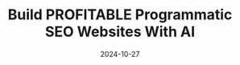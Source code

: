 ---
title: "Build PROFITABLE Programmatic SEO Websites With AI"
date: 2024-10-27
layout: course
featured: true
description: "Learn how to leverage AI to create profitable programmatic SEO websites that generate passive income."
categories: ["SEO", "AI", "Content Creation"]
duration: "25 minutes"
level: "Intermediate"
tags: ["SEO", "AI", "Passive Income", "Website Development", "Content Strategy"]
thumbnail: "https://i.ytimg.com/vi/QQw47XzcKRQ/sddefault.jpg"
videoId: "QQw47XzcKRQ"
sections:
  - title: "🤯  Mind-Blowing Website Demo"
    description: "A demonstration of a fully functional, 2000-page website created using the workflow described in the video.  Highlights its search functionality and Google indexing."
    timestamp: "00:00"
  - title: "💡 Defining the Project and the Prompt"
    description: "Detailed explanation of crafting effective prompts for AI, including technical specifications to ensure SEO-friendliness. The importance of technical details in prompts is stressed, and an example prompt is given."
    timestamp: "02:28"
  - title: "🗺️ Project Roadmap & Design"
    description: "Creating a project roadmap using ChatGPT and Perplexity AI. This section details the process of designing the front-end using V0 and using the created roadmap to generate the website in phases."
    timestamp: "04:14"
  - title: "🤖 Generating the Website with Bolt.new"
    description: "Step-by-step guide on using Bolt.new to implement the project phases. The process involves iterative implementation of phases and utilizing the created prompt. "
    timestamp: "10:14"
  - title: "🚀 Deployment & Refinement"
    description: "Covers the final stages, including exporting the app from Bolt.new, handling potential errors in StackBlitz, and preparing the application for deployment using Vercel.  The differences between `npm run dev` and `npm run build` are explained."
    timestamp: "15:00"

---